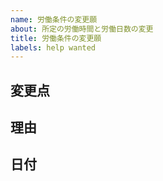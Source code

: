 ```yaml
---
name: 労働条件の変更願
about: 所定の労働時間と労働日数の変更
title: 労働条件の変更願
labels: help wanted
---
```


<!--
このように囲まれている部分は編集時のみ見えるようになっています
「#」で始まる行は見出しです
同じように囲まれた説明文を読みながら
囲まれていない部分に文章を入力してください
-->

## 変更点

<!--
労働条件のうちどの点を変更するのか入力してください
（例）週所定労働時間を20時間から10時間に
（例）週所定労働日数を水・木曜日の2日から平日の5日に
-->

## 理由

<!--
なぜその手続をおこなうのか教えてください
（例）学業が忙しくなってきたため
（例）業務に専念できる時間が増えたため
-->

## 日付

<!--
労働条件の変更を適用する日付(期間が明らかである場合は開始日と終了日)を入力してください
（例）2020/01/21
（例）2020/01/21-2020/02/20
-->
